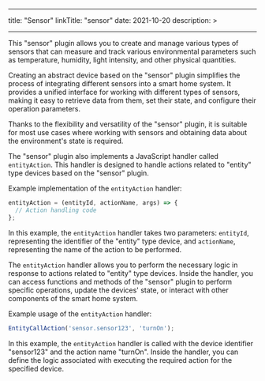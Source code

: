 
---
title: "Sensor"
linkTitle: "sensor"
date: 2021-10-20
description: >
  
---

This "sensor" plugin allows you to create and manage various types of sensors that can measure and track various environmental parameters such as temperature, humidity, light intensity, and other physical quantities.

Creating an abstract device based on the "sensor" plugin simplifies the process of integrating different sensors into a smart home system. It provides a unified interface for working with different types of sensors, making it easy to retrieve data from them, set their state, and configure their operation parameters.

Thanks to the flexibility and versatility of the "sensor" plugin, it is suitable for most use cases where working with sensors and obtaining data about the environment's state is required.

The "sensor" plugin also implements a JavaScript handler called `entityAction`. This handler is designed to handle actions related to "entity" type devices based on the "sensor" plugin.

Example implementation of the `entityAction` handler:

```javascript
entityAction = (entityId, actionName, args) => {
  // Action handling code
};
```

In this example, the `entityAction` handler takes two parameters: `entityId`, representing the identifier of the "entity" type device, and `actionName`, representing the name of the action to be performed.

The `entityAction` handler allows you to perform the necessary logic in response to actions related to "entity" type devices. Inside the handler, you can access functions and methods of the "sensor" plugin to perform specific operations, update the devices' state, or interact with other components of the smart home system.

Example usage of the `entityAction` handler:

```javascript
EntityCallAction('sensor.sensor123', 'turnOn');
```

In this example, the `entityAction` handler is called with the device identifier "sensor123" and the action name "turnOn". Inside the handler, you can define the logic associated with executing the required action for the specified device.
